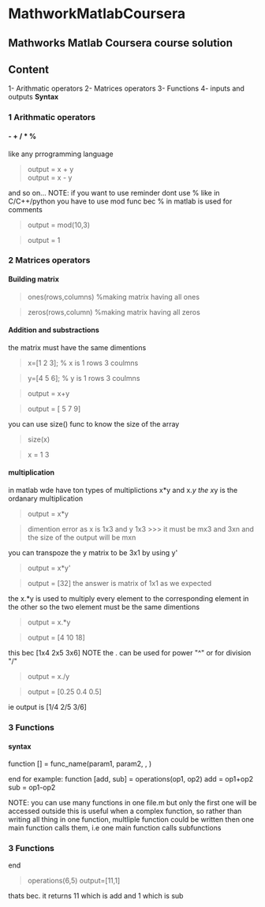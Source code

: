 # **MathworkMatlabCoursera**
## Mathworks Matlab Coursera course solution
## **Content**
1- Arithmatic operators
2- Matrices operators
3- Functions
4- inputs and outputs
**Syntax**
### 1 Arithmatic operators
#### - + / * %
like any prrogramming language
>output = x + y   
>output = x - y

and so on...
NOTE: if you want to use reminder dont use % like in C/C++/python 
you have to use mod func
bec % in matlab is used for comments
>output = mod(10,3)

>output = 1 

### 2 Matrices operators
#### Building matrix
>ones(rows,columns) %making matrix having all ones

>zeros(rows,column) %making matrix having all zeros
#### Addition and substractions
the matrix must have the same dimentions
>x=[1 2 3]; % x is 1 rows 3 coulmns

>y=[4 5 6]; % y is 1 rows 3 coulmns

>output = x+y

>output = [ 5 7 9]

you can use size() func to know the size of the array
>size(x)

>x =  1 3

#### multiplication
in matlab wde have ton types of multiplictions
x*y and x.*y
the x*y is the ordanary multiplication
>output = x*y

>dimention error as x is 1x3 and y 1x3 >>> it must be mx3 and 3xn and the size of the output will be mxn

you can transpoze the y matrix to be 3x1 by using y'
>output = x*y'

>output = [32] the answer is matrix of 1x1 as we expected

the x.*y is used to multiply every element to the corresponding  element in the other
so the two element must be the same dimentions
>output = x.*y

>output =  [4 10 18]

this bec [1x4 2x5 3x6]
NOTE the . can be used for power "^" or for division "/"
>output = x./y

>output = [0.25 0.4 0.5]

ie output is [1/4 2/5 3/6]
### 3 Functions
#### syntax
function [] = func_name(param1, param2, , )

end
for example:
function [add, sub] = operations(op1, op2)
add = op1+op2
sub = op1-op2
 
NOTE: you can use many functions in one file.m
but only the first one will be accessed outside
this is useful when a complex function, so rather
than writing all thing in one function, multliple 
function could be written then one main function 
calls them, i.e one main function calls subfunctions

### 3 Functions

end
>operations(6,5)
>output=[11,1]

thats bec. it returns 11 which is add and 1 which is sub

